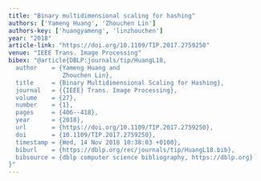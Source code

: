 ```yaml
---
title: "Binary multidimensional scaling for hashing"
authors: ['Yameng Huang', 'Zhouchen Lin']
authors-key: ['huangyameng', 'linzhouchen']
year: "2018"
article-link: "https://doi.org/10.1109/TIP.2017.2759250"
venue: "IEEE Trans. Image Processing"
bibex: "@article{DBLP:journals/tip/HuangL18,
  author    = {Yameng Huang and
               Zhouchen Lin},
  title     = {Binary Multidimensional Scaling for Hashing},
  journal   = {{IEEE} Trans. Image Processing},
  volume    = {27},
  number    = {1},
  pages     = {406--418},
  year      = {2018},
  url       = {https://doi.org/10.1109/TIP.2017.2759250},
  doi       = {10.1109/TIP.2017.2759250},
  timestamp = {Wed, 14 Nov 2018 10:38:03 +0100},
  biburl    = {https://dblp.org/rec/journals/tip/HuangL18.bib},
  bibsource = {dblp computer science bibliography, https://dblp.org}
}"
---
```

